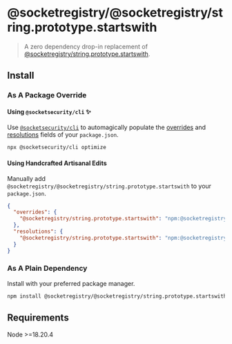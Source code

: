 # @socketregistry/@socketregistry/string.prototype.startswith

> A zero dependency drop-in replacement of
> [@socketregistry/string.prototype.startswith](https://www.npmjs.com/package/@socketregistry/string.prototype.startswith).

## Install

### As A Package Override

#### Using `@socketsecurity/cli` :sparkles:

Use [`@socketsecurity/cli`](https://www.npmjs.com/package/@socketsecurity/cli)
to automagically populate the
[overrides](https://docs.npmjs.com/cli/v9/configuring-npm/package-json#overrides)
and [resolutions](https://yarnpkg.com/configuration/manifest#resolutions) fields
of your `package.json`.

```sh
npx @socketsecurity/cli optimize
```

#### Using Handcrafted Artisanal Edits

Manually add `@socketregistry/@socketregistry/string.prototype.startswith` to
your `package.json`.

```json
{
  "overrides": {
    "@socketregistry/string.prototype.startswith": "npm:@socketregistry/@socketregistry/string.prototype.startswith@^1"
  },
  "resolutions": {
    "@socketregistry/string.prototype.startswith": "npm:@socketregistry/@socketregistry/string.prototype.startswith@^1"
  }
}
```

### As A Plain Dependency

Install with your preferred package manager.

```sh
npm install @socketregistry/@socketregistry/string.prototype.startswith
```

## Requirements

Node &gt;=18.20.4
